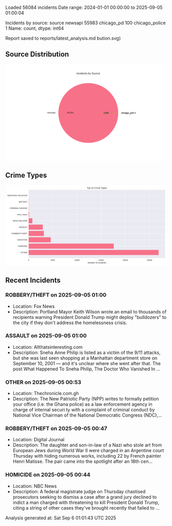 
Loaded 56084 incidents
Date range: 2024-01-01 00:00:00 to 2025-09-05 01:00:04

Incidents by source:
source
newsapi           55983
chicago_pd          100
chicago_police        1
Name: count, dtype: int64

Report saved to reports/latest_analysis.md
bution.svg)

## Source Distribution
![Source Distribution](images/source_distribution.svg)

## Crime Types
![Crime Types](images/crime_types.svg)

## Recent Incidents

### ROBBERY/THEFT on 2025-09-05 01:00
- Location: Fox News
- Description: Portland Mayor Keith Wilson wrote an email to thousands of recipients warning President Donald Trump might deploy "bulldozers" to the city if they don't address the homelessness crisis.


### ASSAULT on 2025-09-05 01:00
- Location: Allthatsinteresting.com
- Description: Sneha Anne Philip is listed as a victim of the 9/11 attacks, but she was last seen shopping at a Manhattan department store on September 10, 2001 — and it's unclear where she went after that.
The post What Happened To Sneha Philip, The Doctor Who Vanished In …


### OTHER on 2025-09-05 00:53
- Location: Thechronicle.com.gh
- Description: The New Patriotic Party (NPP) writes to formally petition your office (i.e. the Ghana police) as a law enforcement agency in charge of internal securi ty with a complaint of criminal conduct by National Vice Chairman of the National Democratic Congress (NDC),…


### ROBBERY/THEFT on 2025-09-05 00:47
- Location: Digital Journal
- Description: The daughter and son-in-law of a Nazi who stole art from European Jews during World War II were charged in an Argentine court Thursday with hiding numerous works, including 22 by French painter Henri Matisse. The pair came into the spotlight after an 18th cen…


### HOMICIDE on 2025-09-05 00:44
- Location: NBC News
- Description: A federal magistrate judge on Thursday chastised prosecutors seeking to dismiss a case after a grand jury declined to indict a man charged with threatening to kill President Donald Trump, citing a string of other cases they've brought recently that failed to …

Analysis generated at: Sat Sep  6 01:01:43 UTC 2025
